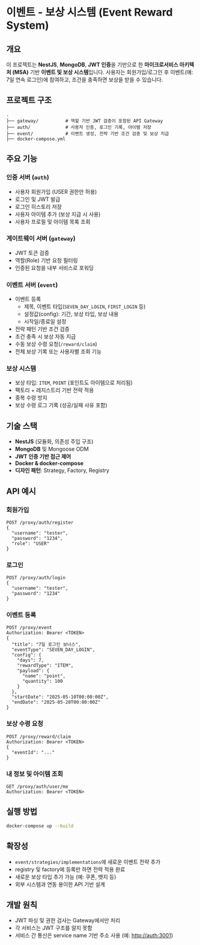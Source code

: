 # 이벤트 - 보상 시스템 (Event Reward System)

## 개요

이 프로젝트는 **NestJS**, **MongoDB**, **JWT 인증**을 기반으로 한 **마이크로서비스 아키텍처 (MSA)** 기반 **이벤트 및 보상 시스템**입니다. 사용자는 회원가입/로그인 후 이벤트(예: 7일 연속 로그인)에 참여하고, 조건을 충족하면 보상을 받을 수 있습니다.

## 프로젝트 구조

```
.
├── gateway/          # 역할 기반 JWT 검증이 포함된 API Gateway
├── auth/             # 사용자 인증, 로그인 기록, 아이템 저장
├── event/            # 이벤트 생성, 전략 기반 조건 검증 및 보상 지급
├── docker-compose.yml
```

## 주요 기능

### 인증 서버 (`auth`)

* 사용자 회원가입 (USER 권한만 허용)
* 로그인 및 JWT 발급
* 로그인 히스토리 저장
* 사용자 아이템 추가 (보상 지급 시 사용)
* 사용자 프로필 및 아이템 목록 조회

### 게이트웨이 서버 (`gateway`)

* JWT 토큰 검증
* 역할(Role) 기반 요청 필터링
* 인증된 요청을 내부 서비스로 포워딩

### 이벤트 서버 (`event`)

* 이벤트 등록
    * 제목, 이벤트 타입(`SEVEN_DAY_LOGIN`, `FIRST_LOGIN` 등)
    * 설정값(config): 기간, 보상 타입, 보상 내용
    * 시작일/종료일 설정
* 전략 패턴 기반 조건 검증
* 조건 충족 시 보상 자동 지급
* 수동 보상 수령 요청(`/reward/claim`)
* 전체 보상 기록 또는 사용자별 조회 기능

### 보상 시스템

* 보상 타입: `ITEM`, `POINT` (포인트도 아이템으로 처리됨)
* 팩토리 + 레지스트리 기반 전략 적용
* 중복 수령 방지
* 보상 수령 로그 기록 (성공/실패 사유 포함)

## 기술 스택

* **NestJS** (모듈화, 의존성 주입 구조)
* **MongoDB** 및 Mongoose ODM
* **JWT 인증 기반 접근 제어**
* **Docker & docker-compose**
* **디자인 패턴**: Strategy, Factory, Registry

## API 예시

### 회원가입

```http
POST /proxy/auth/register
{
  "username": "tester",
  "password": "1234",
  "role": "USER"
}
```

### 로그인

```http
POST /proxy/auth/login
{
  "username": "tester",
  "password": "1234"
}
```

### 이벤트 등록

```http
POST /proxy/event
Authorization: Bearer <TOKEN>
{
  "title": "7일 로그인 보너스",
  "eventType": "SEVEN_DAY_LOGIN",
  "config": {
    "days": 7,
    "rewardType": "ITEM",
    "payload": {
      "name": "point",
      "quantity": 100
    }
  },
  "startDate": "2025-05-10T00:00:00Z",
  "endDate": "2025-05-20T00:00:00Z"
}
```

### 보상 수령 요청

```http
POST /proxy/reward/claim
Authorization: Bearer <TOKEN>
{
  "eventId": "..."
}
```

### 내 정보 및 아이템 조회

```http
GET /proxy/auth/user/me
Authorization: Bearer <TOKEN>
```

## 실행 방법

```bash
docker-compose up --build
```

## 확장성

* `event/strategies/implementations`에 새로운 이벤트 전략 추가
* registry 및 factory에 등록만 하면 전략 적용 완료
* 새로운 보상 타입 추가 가능 (예: 쿠폰, 뱃지 등)
* 외부 시스템과 연동 용이한 API 기반 설계

## 개발 원칙

* JWT 파싱 및 권한 검사는 Gateway에서만 처리
* 각 서비스는 JWT 구조를 알지 못함
* 서비스 간 통신은 service name 기반 주소 사용 (예: [http://auth:3001](http://auth:3001))
